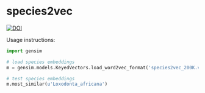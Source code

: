 # species2vec

[![DOI](https://zenodo.org/badge/141325266.svg)](https://zenodo.org/badge/latestdoi/141325266)

Usage instructions:

```python
import gensim

# load species embeddings
m = gensim.models.KeyedVectors.load_word2vec_format('species2vec_200K.vec')

# test species embeddings
m.most_similar(u'Loxodonta_africana')
```

